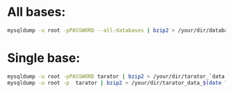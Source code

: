 # All bases:
```bash
mysqldump -u root -pPASSWORD --all-databases | bzip2 > /your/dir/database_`data ' %m-%d-%Y'`.sql.bz2
```
# Single base:
```bash
mysqldump -u root -pPASSWORD tarator | bzip2 > /your/dir/tarator_`data ' %m-%d-%Y'`.sql.bz2
mysqldump -u root -p  tarator | bzip2 > /your/dir/tarator_data_$(date "+%Y-%m-%d").sql.bz2
```


